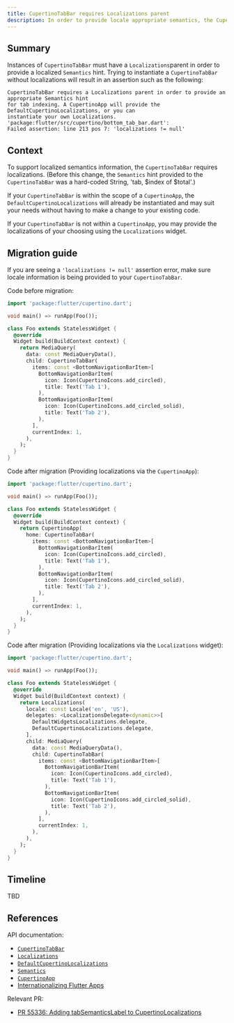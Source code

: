 ```yaml
---
title: CupertinoTabBar requires Localizations parent
description: In order to provide locale appropriate semantics, the CupertinoTabBar requires a Localizations parent.
---
```


## Summary

Instances of `CupertinoTabBar` must have a `Localizations`parent in order to provide a localized
`Semantics` hint. Trying to instantiate  a `CupertinoTabBar` without localizations will
result in an assertion such as the following:
       
```
CupertinoTabBar requires a Localizations parent in order to provide an appropriate Semantics hint
for tab indexing. A CupertinoApp will provide the DefaultCupertinoLocalizations, or you can
instantiate your own Localizations.
'package:flutter/src/cupertino/bottom_tab_bar.dart':
Failed assertion: line 213 pos 7: 'localizations != null'
```

## Context

To support localized semantics information, the `CupertinoTabBar` requires localizations. (Before 
this change, the `Semantics` hint provided to the `CupertinoTabBar` was a hard-coded String,
'tab, $index of $total'.)

If your `CupertinoTabBar` is within the scope of a `CupertinoApp`, the
`DefaultCupertinoLocalizations` will already be instantiated and may suit your needs without having
to make a change to your existing code.

If your `CupertinoTabBar` is not within a `CupertinoApp`, you may provide the localizations of
your choosing using the `Localizations` widget.

## Migration guide

If you are seeing a `'localizations != null'` assertion error, make sure locale information is being
provided to your `CupertinoTabBar`.

Code before migration:

```dart
import 'package:flutter/cupertino.dart';

void main() => runApp(Foo());

class Foo extends StatelessWidget {
  @override
  Widget build(BuildContext context) {
    return MediaQuery(
      data: const MediaQueryData(),
      child: CupertinoTabBar(
        items: const <BottomNavigationBarItem>[
          BottomNavigationBarItem(
            icon: Icon(CupertinoIcons.add_circled),
            title: Text('Tab 1'),
          ),
          BottomNavigationBarItem(
            icon: Icon(CupertinoIcons.add_circled_solid),
            title: Text('Tab 2'),
          ),
        ],
        currentIndex: 1,
      ),
    );
  }
}
```

Code after migration (Providing localizations via the `CupertinoApp`):

```dart
import 'package:flutter/cupertino.dart';

void main() => runApp(Foo());

class Foo extends StatelessWidget {
  @override
  Widget build(BuildContext context) {
    return CupertinoApp(
      home: CupertinoTabBar(
        items: const <BottomNavigationBarItem>[
          BottomNavigationBarItem(
            icon: Icon(CupertinoIcons.add_circled),
            title: Text('Tab 1'),
          ),
          BottomNavigationBarItem(
            icon: Icon(CupertinoIcons.add_circled_solid),
            title: Text('Tab 2'),
          ),
        ],
        currentIndex: 1,
      ),
    );
  }
}
```

Code after migration (Providing localizations via the `Localizations` widget):

```dart
import 'package:flutter/cupertino.dart';

void main() => runApp(Foo());

class Foo extends StatelessWidget {
  @override
  Widget build(BuildContext context) {
    return Localizations(
      locale: const Locale('en', 'US'),
      delegates: <LocalizationsDelegate<dynamic>>[
        DefaultWidgetsLocalizations.delegate,
        DefaultCupertinoLocalizations.delegate,
      ],
      child: MediaQuery(
        data: const MediaQueryData(),
        child: CupertinoTabBar(
          items: const <BottomNavigationBarItem>[
            BottomNavigationBarItem(
              icon: Icon(CupertinoIcons.add_circled),
              title: Text('Tab 1'),
            ),
            BottomNavigationBarItem(
              icon: Icon(CupertinoIcons.add_circled_solid),
              title: Text('Tab 2'),
            ),
          ],
          currentIndex: 1,
        ),
      ),
    );
  }
}
```

## Timeline

TBD

## References

API documentation:
* [`CupertinoTabBar`][]
* [`Localizations`][]
* [`DefaultCupertinoLocalizations`][]
* [`Semantics`][]
* [`CupertinoApp`][]
* [Internationalizing Flutter Apps][]


Relevant PR:
* [PR 55336: Adding tabSemanticsLabel to CupertinoLocalizations][]

[`CupertinoTabBar`]: {{site.api}}/flutter/cupertino/CupertinoTabBar-class.html
[`Localizations`]: {{site.api}}/flutter/widgets/Localizations-class.html
[`DefaultCupertinoLocalizations`]: {{site.api}}/flutter/cupertino/DefaultCupertinoLocalizations-class.html
[`Semantics`]: {{site.api}}/flutter/widgets/Semantics-class.html
[`CupertinoApp`]: {{site.api}}/flutter/cupertino/CupertinoApp-class.html
[Internationalizing Flutter Apps]: https://flutter.dev/docs/development/accessibility-and-localization/internationalization
[PR 55336: Adding tabSemanticsLabel to CupertinoLocalizations]: {{site.github}}/flutter/flutter/pull/55336
